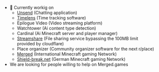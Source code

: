 - 👀 Currently workig on
    - [Unsend](https://unsend.wireway.ch) (Chatting application)
    - [Timelens](https://timelens.wireway.ch) (Time tracking software)
    - Epilogue Video (Video streaming platform)
    - Watchtower (Ai content type detection)
    - Cardinal (Ai Minecraft server and player manager)
    - [Streamshare](https://streamshare.wireway.ch) (File sharing service bypassing the 100MB limit provided by cloudflare)
    - Place organizer (Community organizer software for the next r/place)
    - [Merged](https://merged.games) (International Minecraft gaming Network)
    - [Shield-break.net](https://shield-break.net) (German Minecraft gaming Network)
-  We are looking for people willing to help on Merged.games



